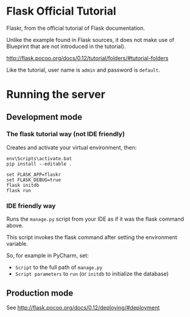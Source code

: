 # Flask  Official Tutorial

Flaskr, from the official tutorial of Flask documentation.
 
Unlike the example found in Flask sources, it does not
make use of Blueprint that are not introduced in the tutorial).

http://flask.pocoo.org/docs/0.12/tutorial/folders/#tutorial-folders

Like the tutorial, user name is `admin` and password is `default`.

# Running the server

## Development mode

### The flask tutorial way (not IDE friendly)

Creates and activate your virtual environment, then:

```text
env\Scripts\activate.bat
pip install --editable .

set FLASK_APP=flaskr
set FLASK_DEBUG=true
flask initdb
flask run
```

### IDE friendly way

Runs the `manage.py` script from your IDE as if it was the flask command above.

This script invokes the flask command after setting the environment variable.

So, for example in PyCharm, set:
- `Script` to the full path of `manage.py`
- `Script parameters` to `run` (or `initdb` to initialize the database)



## Production mode

See http://flask.pocoo.org/docs/0.12/deploying/#deployment

